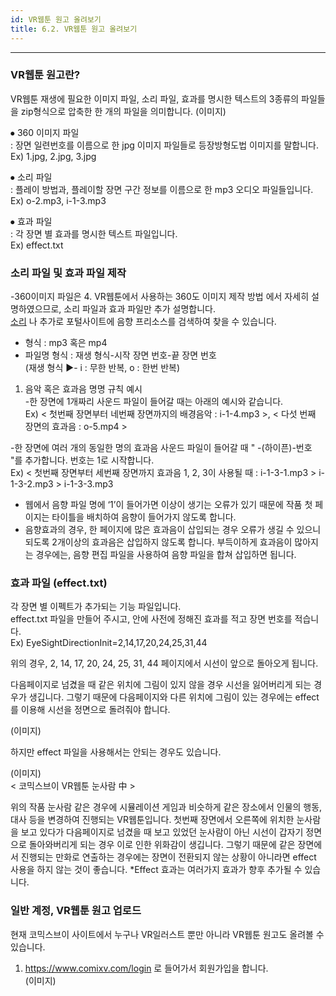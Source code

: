 ```yaml
---
id: VR웹툰 원고 올려보기
title: 6.2. VR웹툰 원고 올려보기
---
```


<hr />

### VR웹툰 원고란? ###
VR웹툰 재생에 필요한 이미지 파일, 소리 파일, 효과를 명시한 텍스트의 3종류의 파일들을 zip형식으로 압축한 한 개의 파일을 의미합니다.
(이미지)

⦁	360 이미지 파일  
: 장면 일련번호를 이름으로 한 jpg 이미지 파일들로 등장방형도법 이미지를 말합니다.   
Ex) 1.jpg, 2.jpg, 3.jpg

⦁	소리 파일  
: 플레이 방법과, 플레이할 장면 구간 정보를 이름으로 한 mp3 오디오 파일들입니다.        
Ex) o-2.mp3, i-1-3.mp3

⦁	효과 파일  
: 각 장면 별 효과를 명시한 텍스트 파일입니다.  
Ex) effect.txt

### 소리 파일 및 효과 파일 제작 ###
-360이미지 파일은 4. VR웹툰에서 사용하는 360도 이미지 제작 방법 에서 자세히 설명하였으므로, 소리 파일과 효과 파일만 추가 설명합니다.  
[소리](https://freesound.org/) 나 추가로 포털사이트에 음향 프리소스를 검색하여 찾을 수 있습니다.

- 형식 :  mp3 혹은 mp4  
- 파일명 형식 : 재생 형식-시작 장면 번호-끝 장면 번호   
(재생 형식 ▶- i : 무한 반복, o : 한번 반복)

1) 음악 혹은 효과음 명명 규칙 예시  
-한 장면에 1개짜리 사운드 파일이 들어갈 때는 아래의 예시와 같습니다.  
Ex) < 첫번째 장면부터 네번째 장면까지의 배경음악 : i-1-4.mp3 >, < 다섯 번째 장면의 효과음 : o-5.mp4 >

-한 장면에 여러 개의 동일한 명의 효과음 사운드 파일이 들어갈 때 " -(하이픈)-번호 "를 추가합니다. 번호는 1로 시작합니다.  
Ex)  < 첫번째 장면부터 세번째 장면까지 효과음 1, 2, 3이 사용될 때 : i-1-3-1.mp3 > i-1-3-2.mp3 > i-1-3-3.mp3

* 웹에서 음향 파일 명에 ‘1’이 들어가면 이상이 생기는 오류가 있기 때문에 작품 첫 페이지는 타이틀을 배치하여 음향이 들어가지 않도록 합니다.
* 음향효과의 경우, 한 페이지에 많은 효과음이 삽입되는 경우 오류가 생길 수 있으니 되도록 2개이상의 효과음은 삽입하지 않도록 합니다. 부득이하게 효과음이 많아지는 경우에는, 음향 편집 파일을 사용하여 음향 파일을 합쳐 삽입하면 됩니다.

### 효과 파일 (effect.txt) ###

각 장면 별 이펙트가 추가되는 기능 파일입니다.  
effect.txt 파일을 만들어 주시고, 안에 사전에 정해진 효과를 적고 장면 번호를 적습니다.  
Ex) EyeSightDirectionInit=2,14,17,20,24,25,31,44

위의 경우, 2, 14, 17, 20, 24, 25, 31, 44 페이지에서 시선이 앞으로 돌아오게 됩니다.

다음페이지로 넘겼을 때 같은 위치에 그림이 있지 않을 경우 시선을 잃어버리게 되는 경우가 생깁니다. 그렇기 때문에 다음페이지와 다른 위치에 그림이 있는 경우에는 effect를 이용해 시선을 정면으로 돌려줘야 합니다.

(이미지)

하지만 effect 파일을 사용해서는 안되는 경우도 있습니다.

(이미지)  
< 코믹스브이 VR웹툰 눈사람 中 >

위의 작품 눈사람 같은 경우에 시뮬레이션 게임과 비슷하게 같은 장소에서 인물의 행동, 대사 등을 변경하여 진행되는 VR웹툰입니다. 첫번째 장면에서 오른쪽에 위치한 눈사람을 보고 있다가 다음페이지로 넘겼을 때 보고 있었던 눈사람이 아닌 시선이 갑자기 정면으로 돌아와버리게 되는 경우 이로 인한 위화감이 생깁니다. 그렇기 때문에 같은 장면에서 진행되는 만화로 연출하는 경우에는 장면이 전환되지 않는 상황이 아니라면 effect 사용을 하지 않는 것이 좋습니다. 
*Effect 효과는 여러가지 효과가 향후 추가될 수 있습니다.

### 일반 계정, VR웹툰 원고 업로드 ###
현재 코믹스브이 사이트에서 누구나 VR일러스트 뿐만 아니라 VR웹툰 원고도 올려볼 수 있습니다.

1) https://www.comixv.com/login 로 들어가서 회원가입을 합니다.  
(이미지)












